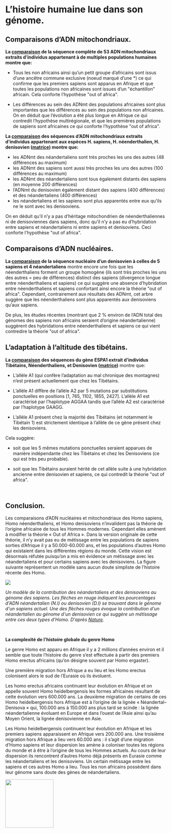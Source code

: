 # L’histoire humaine lue dans son génome.

## Comparaisons d’ADN mitochondriaux.

**La [comparaison](http://acces.ens-lyon.fr/acces/thematiques/evolution/accompagnement-pedagogique/accompagnement-au-lycee/terminale-2012/un-regard-sur-levolution-de-lhomme/Vue-densemble/arbre-ingman.jpg/image) de la séquence complète de 53 ADN mitochondriaux extraits d’individus appartenant à de multiples populations humaines montre que:** 

- Tous les non africains ainsi qu’un petit groupe d’africains sont issus d’une ancêtre commune exclusive (noeud marqué d’une *) ce qui confirme que les premiers sapiens sont apparus en Afrique et que toutes les populations non africaines sont issues d’un "échantillon" africain. Cela conforte l’hypothèse "out of africa".

- Les différences au sein des ADNmt des populations africaines sont plus importantes que les différences au sein des populations non africaines. On en déduit que l’évolution a été plus longue en Afrique ce qui contredit l’hypothèse multirégionale, et que les premières populations de sapiens sont africaines ce qui conforte l’hypothèse "out of africa".

**La [comparaison](http://acces.ens-lyon.fr/acces/thematiques/evolution/accompagnement-pedagogique/accompagnement-au-lycee/terminale-2012/un-regard-sur-levolution-de-lhomme/Vue-densemble/Arbre-Primates-mtDNA.jpg/image) des séquences d’ADN mitochondriaux extraits d’individus appartenant aux espèces H. sapiens, H. néenderthalien, H. denisovien ([matrice](https://oversas.org/ipfs/QmUkYPZTrvQVemJaTgxhiV3t7NDgzNMGyFFvDy96k3Gzz4)) montre que:**

- les ADNmt des néandertaliens sont très proches les uns des autres (48 différences au maximum)
- les ADNmt des sapiens sont aussi très proches les uns des autres (100 différences au maximum)
- les ADNmt des néandertaliens sont tous également distants des sapiens (en moyenne 200 différences)
- l’ADNmt du denisovien également distant des sapiens (400 différences) et des néandertaliens (400 différences)
- les néandertaliens et les sapiens sont plus apparentés entre eux qu’ils ne le sont avec les denisoviens.

On en déduit qu’il n’y a pas d’héritage mitochondrien de néenderthaliennes ni de denisoviennes dans sapiens, donc qu’il n’y a pas eu d’hybridation entre sapiens et néandertaliens ni entre sapiens et denisoviens. Ceci conforte l’hypothèse "out of africa".

## Comparaisons d’ADN nucléaires.

**La [comparaison](http://acces.ens-lyon.fr/acces/thematiques/evolution/accompagnement-pedagogique/accompagnement-au-lycee/terminale-2012/un-regard-sur-levolution-de-lhomme/Vue-densemble/Neandertaliens-2.jpg/image) de la séquence nucléaire d’un denisovien à celles de 5 sapiens et 4 néandertaliens** montre encore une fois que les néenderthaliens forment un groupe homogène (ils sont très proches les uns des autres = peu de différences) distinct des sapiens (divergence longue entre néenderthaliens et sapiens) ce qui suggère une absence d’hybridation entre néenderthaliens et sapiens confortant ainsi encore la théorie "out of africa". Cependant, contrairement aux résultats des ADNmt, cet arbre suggère que les néenderthaliens sont plus apparentés aux denisoviens qu’aux sapiens. 

De plus, les études récentes (montrant que 2 % environ  de l’ADN total des génomes des sapiens non africains seraient d’origine néandertalienne) suggèrent des hybridations entre néenderthaliens et sapiens ce qui vient contredire la théorie "out of africa".

## L’adaptation à l’altitude des tibétains.

**La [comparaison](https://oversas.org/ipfs/QmcwiGRNvRpfS7q2L1NYNUPFXkSBLdkZwP6PSog3cJph6w) des séquences du gène ESPA1 extrait d’individus Tibétains, Néenderthaliens, et Denisovien ([matrice](https://oversas.org/ipfs/QmQvP7TEeA7upagnDpJRrhXhy2qyf8GFc9NBuakMCbKNNT))** montre que:

- L’allèle A1 (qui confère l’adaptation au mal chronique des montagnes) n’est présent actuellement que chez les Tibétains.

- L’allèle A1 diffère de l’allèle A2 par 5 mutations par substitutions ponctuelles en positions [1, 765, 1102, 1855, 2427]. L’allèle A1 est caractérisé par l’haplotype AGGAA tandis que l’allèle A2 est caractérisé par l’haplotype GAAGG.

- L’allèle A1 présent chez la majorité des Tibétains (et notamment le Tibétain 1) est strictement identique à l’allèle  de ce gène présent chez les denisoviens.

Cela suggère:

- soit que les 5 mêmes mutations ponctuelles seraient apparues de manière indépendante chez les Tibétains et chez les Denisoviens (ce qui est très peu probable).

- soit que les Tibétains auraient hérité de cet allèle suite à une hybridation ancienne entre denisovien et sapiens, ce qui contredit la théorie "out of africa".

<p></br></p>

## Conclusion.

Les comparaisons d’ADN nucléaires et mitochondriaux des Homo sapiens, Homo néenderthaliens, et Homo denisoviens n’invalident pas la théorie de l’origine africaine de tous les Hommes modernes. Cependant elles amènent à modifier la théorie « Out of Africa ». Dans la version originale de cette théorie, il n’y avait pas eu de métissage entre les populations de sapiens sorties d’Afrique il y a 50.000-60.000 ans, et les populations d’autres Homo qui existaient dans les différentes régions du monde. Cette vision est désormais réfutée puisqu’on a mis en évidence un métissage avec les néandertaliens et pour certains sapiens avec les denisoviens. La figure suivante représentent un modèle sans aucun doute simpliste de l’histoire récente des Homo.


<div class=center>
<a href="http://acces.ens-lyon.fr/acces/thematiques/evolution/accompagnement-pedagogique/accompagnement-au-lycee/terminale-2012/un-regard-sur-levolution-de-lhomme/Vue-densemble/apport-genomes-neandertaliens-et-denisoviens-new.jpg/image"><img src="http://acces.ens-lyon.fr/acces/thematiques/evolution/accompagnement-pedagogique/accompagnement-au-lycee/terminale-2012/un-regard-sur-levolution-de-lhomme/Vue-densemble/apport-genomes-neandertaliens-et-denisoviens-new.jpg/image"></a>
</div>

*Un modèle de la contribution des néandertaliens et des denisoviens au génome des sapiens. Les flèches en rouge indiquent les pourcentages d'ADN néandertalien (N.I) ou denisovien (D.I) se trouvant dans le génome d'un sapiens actuel. Une des flèches rouges évoque la contribution d'un néandertalien au génome d'un denisovien ce qui suggère un métissage entre ces deux types d'Homo. D'après [Nature](https//www.nature.com/articles/nature12886).*


<p></br></p>

<p class=center><strong>La complexité de l'histoire globale du genre Homo</strong></p>

Le genre Homo est apparu en Afrique il y a 2 millions d’années environ et il semble que toute l’histoire du genre s’est effectuée à partir des premiers Homo erectus africains (qu’on désigne souvent par Homo ergaster).

Une première migration hors Afrique a eu lieu et les Homo erectus colonisent alors le sud de l’Eurasie où ils évoluent.

Les homo erectus africains continuent leur évolution en Afrique et on appelle souvent Homo heidelbergensis les formes africaines résultant de cette évolution vers 600.000 ans. La deuxième migration de certains de ces Homo heidelbergensis hors Afrique est à l’origine de la lignée « Néandertal–Denisova » qui, 100.000 ans à 150.000 ans plus tard se scinde : la lignée néandertalienne évoluant en Europe et dans l’ouest de l’Asie ainsi qu’au Moyen Orient, la lignée denisovienne en Asie.

Les Homo heidelbergensis continuent leur évolution en Afrique et les premiers sapiens apparaissent en Afrique vers 200.000 ans. Une troisième migration hors Afrique a lieu vers 60.000 ans : il s’agit d’une migration d’Homo sapiens et leur dispersion les amène à coloniser toutes les régions du monde et à être à l’origine de tous les Hommes actuels. Au cours de leur dispersion ils rencontrent d’autres Homo déjà présents en Eurasie comme les néandertaliens et les denisoviens. Un certain métissage entre les sapiens et ces autres Homo a lieu. Tous les non africains possèdent dans leur génome sans doute des gènes de néandertaliens.



<div class=center>
<a href="https://www.hominides.com/data/images/buisson/arbre-genealogique-hominides.jpg"><img src="https://www.hominides.com/data/images/buisson/arbre-genealogique-hominides.jpg" width=150></a>
</div>